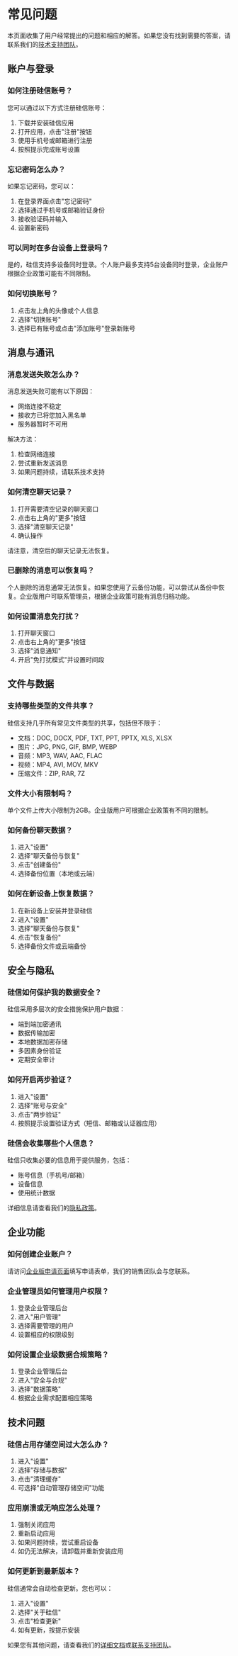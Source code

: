 # 常见问题

本页面收集了用户经常提出的问题和相应的解答。如果您没有找到需要的答案，请联系我们的[技术支持团队](/support/contact)。

## 账户与登录

### 如何注册硅信账号？

您可以通过以下方式注册硅信账号：

1. 下载并安装硅信应用
2. 打开应用，点击"注册"按钮
3. 使用手机号或邮箱进行注册
4. 按照提示完成账号设置

### 忘记密码怎么办？

如果忘记密码，您可以：

1. 在登录界面点击"忘记密码"
2. 选择通过手机号或邮箱验证身份
3. 接收验证码并输入
4. 设置新密码

### 可以同时在多台设备上登录吗？

是的，硅信支持多设备同时登录。个人账户最多支持5台设备同时登录，企业账户根据企业政策可能有不同限制。

### 如何切换账号？

1. 点击左上角的头像或个人信息
2. 选择"切换账号"
3. 选择已有账号或点击"添加账号"登录新账号

## 消息与通讯

### 消息发送失败怎么办？

消息发送失败可能有以下原因：

- 网络连接不稳定
- 接收方已将您加入黑名单
- 服务器暂时不可用

解决方法：

1. 检查网络连接
2. 尝试重新发送消息
3. 如果问题持续，请联系技术支持

### 如何清空聊天记录？

1. 打开需要清空记录的聊天窗口
2. 点击右上角的"更多"按钮
3. 选择"清空聊天记录"
4. 确认操作

请注意，清空后的聊天记录无法恢复。

### 已删除的消息可以恢复吗？

个人删除的消息通常无法恢复。如果您使用了云备份功能，可以尝试从备份中恢复。企业版用户可联系管理员，根据企业政策可能有消息归档功能。

### 如何设置消息免打扰？

1. 打开聊天窗口
2. 点击右上角的"更多"按钮
3. 选择"消息通知"
4. 开启"免打扰模式"并设置时间段

## 文件与数据

### 支持哪些类型的文件共享？

硅信支持几乎所有常见文件类型的共享，包括但不限于：

- 文档：DOC, DOCX, PDF, TXT, PPT, PPTX, XLS, XLSX
- 图片：JPG, PNG, GIF, BMP, WEBP
- 音频：MP3, WAV, AAC, FLAC
- 视频：MP4, AVI, MOV, MKV
- 压缩文件：ZIP, RAR, 7Z

### 文件大小有限制吗？

单个文件上传大小限制为2GB。企业版用户可根据企业政策有不同的限制。

### 如何备份聊天数据？

1. 进入"设置"
2. 选择"聊天备份与恢复"
3. 点击"创建备份"
4. 选择备份位置（本地或云端）

### 如何在新设备上恢复数据？

1. 在新设备上安装并登录硅信
2. 进入"设置"
3. 选择"聊天备份与恢复"
4. 点击"恢复备份"
5. 选择备份文件或云端备份

## 安全与隐私

### 硅信如何保护我的数据安全？

硅信采用多层次的安全措施保护用户数据：

- 端到端加密通讯
- 数据传输加密
- 本地数据加密存储
- 多因素身份验证
- 定期安全审计

### 如何开启两步验证？

1. 进入"设置"
2. 选择"账号与安全"
3. 点击"两步验证"
4. 按照提示设置验证方式（短信、邮箱或认证器应用）

### 硅信会收集哪些个人信息？

硅信只收集必要的信息用于提供服务，包括：

- 账号信息（手机号/邮箱）
- 设备信息
- 使用统计数据

详细信息请查看我们的[隐私政策](/support/privacy-policy)。

## 企业功能

### 如何创建企业账户？

请访问[企业版申请页面](https://硅信.com/enterprise)填写申请表单，我们的销售团队会与您联系。

### 企业管理员如何管理用户权限？

1. 登录企业管理后台
2. 进入"用户管理"
3. 选择需要管理的用户
4. 设置相应的权限级别

### 如何设置企业级数据合规策略？

1. 登录企业管理后台
2. 进入"安全与合规"
3. 选择"数据策略"
4. 根据企业需求配置相应策略

## 技术问题

### 硅信占用存储空间过大怎么办？

1. 进入"设置"
2. 选择"存储与数据"
3. 点击"清理缓存"
4. 可选择"自动管理存储空间"功能

### 应用崩溃或无响应怎么处理？

1. 强制关闭应用
2. 重新启动应用
3. 如果问题持续，尝试重启设备
4. 如仍无法解决，请卸载并重新安装应用

### 如何更新到最新版本？

硅信通常会自动检查更新。您也可以：

1. 进入"设置"
2. 选择"关于硅信"
3. 点击"检查更新"
4. 如有更新，按提示安装

如果您有其他问题，请查看我们的[详细文档](/features/)或[联系支持团队](/support/contact)。
